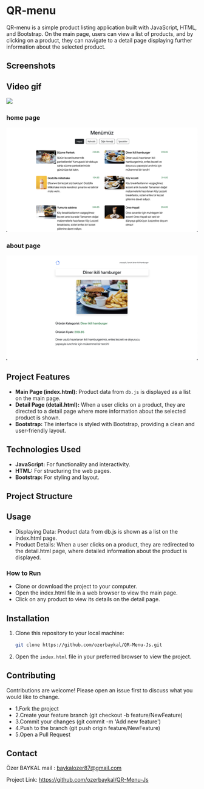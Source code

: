# QR-menu

QR-menu is a simple product listing application built with JavaScript, HTML, and Bootstrap. On the main page, users can view a list of products, and by clicking on a product, they can navigate to a detail page displaying further information about the selected product.

## Screenshots

## Video gif

![](./assets/screen-record.gif)

### home page

![](./assets/mainpage.png)

### about page

![](./assets/detailpage.png)

## Project Features

- **Main Page (index.html):** Product data from `db.js` is displayed as a list on the main page.
- **Detail Page (detail.html):** When a user clicks on a product, they are directed to a detail page where more information about the selected product is shown.
- **Bootstrap:** The interface is styled with Bootstrap, providing a clean and user-friendly layout.

## Technologies Used

- **JavaScript:** For functionality and interactivity.
- **HTML:** For structuring the web pages.
- **Bootstrap:** For styling and layout.

## Project Structure

## Usage

- Displaying Data: Product data from db.js is shown as a list on the index.html page.
- Product Details: When a user clicks on a product, they are redirected to the detail.html page, where detailed information about the product is displayed.

### How to Run

- Clone or download the project to your computer.
- Open the index.html file in a web browser to view the main page.
- Click on any product to view its details on the detail page.

## Installation

1. Clone this repository to your local machine:
   ```bash
   git clone https://github.com/ozerbaykal/QR-Menu-Js.git
   ```
2. Open the `index.html` file in your preferred browser to view the project.

<h2>Contributing</h2>

Contributions are welcome! Please open an issue first to discuss what you would like to change.

- 1.Fork the project
- 2.Create your feature branch (git checkout -b feature/NewFeature)
- 3.Commit your changes (git commit -m 'Add new feature')
- 4.Push to the branch (git push origin feature/NewFeature)
- 5.Open a Pull Request

<h2>Contact</h2>

Özer BAYKAL mail : baykalozer87@gmail.com

Project Link: https://github.com/ozerbaykal/QR-Menu-Js
